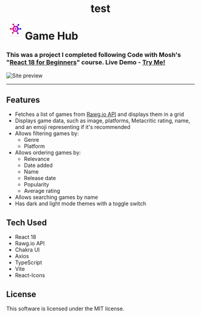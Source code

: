 <div style="text-align: center">
	<h1>test</h1>
</div>

<img src="./src/assets/logo.webp" alt="logo" width="50" style="float: left; margin-top: -7px">

# Game Hub

### This was a project I completed following Code with Mosh's "[React 18 for Beginners](https://members.codewithmosh.com/courses/enrolled/2037633)" course. Live Demo - [Try Me!](https://chris-is-awesome.github.io/game-hub/)

![Site preview](./gh-resources/preview.gif)

---

## Features
- Fetches a list of games from [Rawg.io API](https://rawg.io/apidocs) and displays them in a grid
- Displays game data, such as image, platforms, Metacritic rating, name, and an emoji representing if it's recommended
- Allows filtering games by:
	- Genre
	- Platform
- Allows ordering games by:
	- Relevance
	- Date added
	- Name
	- Release date
	- Popularity
	- Average rating
- Allows searching games by name
- Has dark and light mode themes with a toggle switch

## Tech Used
- React 18
- Rawg.io API
- Chakra UI
- Axios
- TypeScript
- Vite
- React-Icons

## License

This software is licensed under the MIT license.